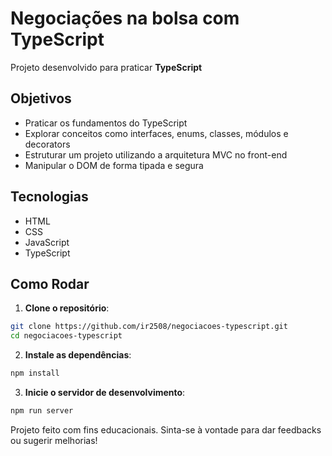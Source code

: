 # Negociações na bolsa com TypeScript

Projeto desenvolvido para praticar **TypeScript**

## Objetivos

- Praticar os fundamentos do TypeScript
- Explorar conceitos como interfaces, enums, classes, módulos e decorators
- Estruturar um projeto utilizando a arquitetura MVC no front-end
- Manipular o DOM de forma tipada e segura

## Tecnologias

- HTML
- CSS
- JavaScript
- TypeScript

## Como Rodar

1. **Clone o repositório**:

```bash
git clone https://github.com/ir2508/negociacoes-typescript.git
cd negociacoes-typescript
```

2. **Instale as dependências**:
```bash
npm install
```

3. **Inicie o servidor de desenvolvimento**:
```bash
npm run server
```

Projeto feito com fins educacionais. Sinta-se à vontade para dar feedbacks ou sugerir melhorias! 
